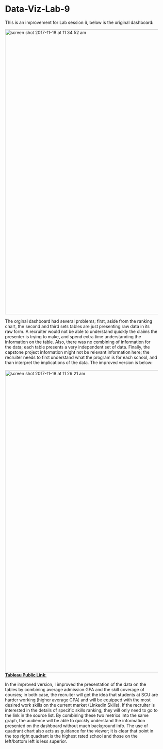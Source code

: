 # Data-Viz-Lab-9<br>
This is an improvement for Lab session 6, below is the original dashboard:<br>

<img width="937" alt="screen shot 2017-11-18 at 11 34 52 am" src="https://user-images.githubusercontent.com/32026039/32984108-a5d95684-cc54-11e7-9cf7-2f307cef2370.png"><br>

The orginal dashboard had several problems; first, aside from the ranking chart, the second and third sets tables are just presenting raw data in its raw form. A recruiter would not be able to understand quickly the claims the presenter is trying to make, and spend extra time understanding the information on the table. Also, there was no combining of information for the data; each table presents a very independent set of data. Finally, the capstone project information might not be relevant information here; the recruiter needs to first understand what the program is for each school, and than interpret the implications of the data. The improved version is below:<br><br>
<img width="993" alt="screen shot 2017-11-18 at 11 26 21 am" src="https://user-images.githubusercontent.com/32026039/32984138-4d037ba6-cc55-11e7-9382-ca04d5e7f138.png"><br>
__[Tableau Public Link:](https://public.tableau.com/views/Lab9DashboardforRecruitersMSISProgramatSCU/Dashboard2?:embed=y&:display_count=yes&publish=yes)__<br>

In the improved version, I improved the presentation of the data on the tables by combining average admission GPA and the skill coverage of courses; in both case, the recruiter will get the idea that students at SCU are harder working (higher average GPA) and will be equipped with the most desired work skills on the current market (Linkedin Skills). If the recruiter is interested in the details of specific skills ranking, they will only need to go to the link in the source list. By combining these two metrics into the same graph, the audience will be able to quickly understand the information presented on the dashboard without much background info. The use of quadrant chart also acts as guidance for the viewer; it is clear that point in the top right quadrant is the highest rated school and those on the left/bottom left is less superior.<br>
